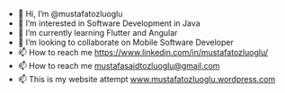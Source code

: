 - 👋 Hi, I’m @mustafatozluoglu
- 👀 I’m interested in Software Development in Java
- 🌱 I’m currently learning Flutter and Angular
- 💞️ I’m looking to collaborate on Mobile Software Developer
- 📫 How to reach me https://www.linkedin.com/in/mustafatozluoglu/
- 📫 How to reach me mustafasaidtozluoglu@gmail.com
- 📫 This is my website attempt www.mustafatozluoglu.wordpress.com

<!---
mustafatozluoglu/mustafatozluoglu is a ✨ special ✨ repository because its `README.md` (this file) appears on your GitHub profile.
You can click the Preview link to take a look at your changes.
--->
